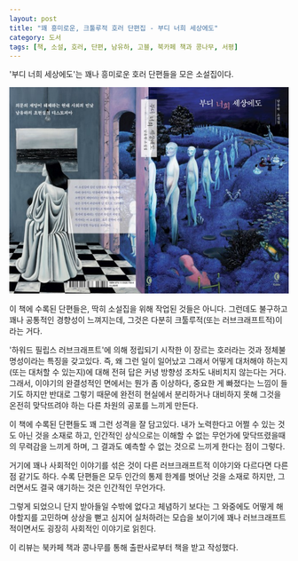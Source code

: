 ```yaml
---
layout: post
title: "꽤 흥미로운, 크툴루적 호러 단편집 - 부디 너희 세상에도"
category: 도서
tags: [책, 소설, 호러, 단편, 남유하, 고블, 북카페 책과 콩나무, 서평]
---
```


'부디 너희 세상에도'는
꽤나 흥미로운 호러 단편들을 모은 소설집이다.

![표지](/images/please-in-your-world-book-h480.jpg)

이 책에 수록된 단편들은,
딱히 소설집을 위해 작업된 것들은 아니다.
그런데도 불구하고 꽤나 공통적인 경향성이 느껴지는데,
그것은 다분히 크툴루적(또는 러브크래프트적)이라는 거다.

'하워드 필립스 러브크래프트'에 의해 정립되기 시작한 이 장르는
호러라는 것과 정체불명성이라는 특징을 갖고있다.
즉, 왜 그런 일이 일어났고
그래서 어떻게 대처해야 하는지(또는 대처할 수 있는지)에 대해
전혀 답은 커녕 방향성 조차도 내비치지 않는다는 거다.
그래서, 이야기의 완결성적인 면에서는 뭔가 좀 이상하다, 중요한 게 빠졌다는 느낌이 들기도 하지만
반대로 그렇기 때문에 완전히 현실에서 분리하거나 대비하지 못해
그것을 온전히 맞닥뜨려야 하는 다른 차원의 공포를 느끼게 만든다.

이 책에 수록된 단편들도 꽤 그런 성격을 잘 담고있다.
내가 노력한다고 어쩔 수 있는 것도 아닌 것을 소재로 하고,
인간적인 상식으로는 이해할 수 없는 무언가에 맞닥뜨렸을때의 무력감을 느끼게 하며,
그 결과도 예측할 수 없는 것으로 느끼게 한다는 점이 그렇다.

거기에 꽤나 사회적인 이야기를 섞은 것이
다른 러브크래프트적 이야기와 다르다면 다른 점 같기도 하다.
수록 단편들은 모두 인간의 통제 한계를 벗어난 것을 소재로 하지만,
그러면서도 결국 얘기하는 것은 인간적인 무언가다.

그렇게 되었으니 단지 받아들일 수밖에 없다고 체념하기 보다는
그 와중에도 어떻게 해야할지를 고민하며 상상을 뻗고 심지어 실처하려는 모습을 보이기에
꽤나 러브크래프트적이면서도 굉장히 사회적인 이야기로 읽힌다.



<div class="im im-info">
이 리뷰는 북카페 책과 콩나무를 통해 출판사로부터 책을 받고 작성했다.
</div>
